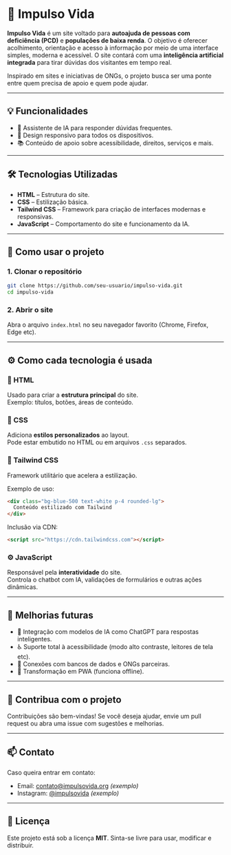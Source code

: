 
# 🌟 Impulso Vida

**Impulso Vida** é um site voltado para **autoajuda de pessoas com deficiência (PCD)** e **populações de baixa renda**. 
O objetivo é oferecer acolhimento, orientação e acesso à informação por meio de uma interface simples, moderna e acessível. 
O site contará com uma **inteligência artificial integrada** para tirar dúvidas dos visitantes em tempo real.

Inspirado em sites e iniciativas de ONGs, o projeto busca ser uma ponte entre quem precisa de apoio e quem pode ajudar.

---

## 💡 Funcionalidades

- 🤖 Assistente de IA para responder dúvidas frequentes.
- 📱 Design responsivo para todos os dispositivos.
- 📚 Conteúdo de apoio sobre acessibilidade, direitos, serviços e mais.

---

## 🛠️ Tecnologias Utilizadas

- **HTML** – Estrutura do site.
- **CSS** – Estilização básica.
- **Tailwind CSS** – Framework para criação de interfaces modernas e responsivas.
- **JavaScript** – Comportamento do site e funcionamento da IA.

---

## 🚀 Como usar o projeto

### 1. Clonar o repositório

```bash
git clone https://github.com/seu-usuario/impulso-vida.git
cd impulso-vida
```

### 2. Abrir o site

Abra o arquivo `index.html` no seu navegador favorito (Chrome, Firefox, Edge etc).

---

## ⚙️ Como cada tecnologia é usada

### 📄 HTML

Usado para criar a **estrutura principal** do site.  
Exemplo: títulos, botões, áreas de conteúdo.

### 🎨 CSS

Adiciona **estilos personalizados** ao layout.  
Pode estar embutido no HTML ou em arquivos `.css` separados.

### 💨 Tailwind CSS

Framework utilitário que acelera a estilização.

Exemplo de uso:

```html
<div class="bg-blue-500 text-white p-4 rounded-lg">
  Conteúdo estilizado com Tailwind
</div>
```

Inclusão via CDN:

```html
<script src="https://cdn.tailwindcss.com"></script>
```

### ⚙️ JavaScript

Responsável pela **interatividade** do site.  
Controla o chatbot com IA, validações de formulários e outras ações dinâmicas.

---

## 📌 Melhorias futuras

- 💬 Integração com modelos de IA como ChatGPT para respostas inteligentes.
- ♿ Suporte total à acessibilidade (modo alto contraste, leitores de tela etc).
- 🔗 Conexões com bancos de dados e ONGs parceiras.
- 📲 Transformação em PWA (funciona offline).

---

## 🤝 Contribua com o projeto

Contribuições são bem-vindas! Se você deseja ajudar, envie um pull request ou abra uma issue com sugestões e melhorias.

---

## 📫 Contato

Caso queira entrar em contato:

- Email: contato@impulsovida.org *(exemplo)*  
- Instagram: [@impulsovida](https://instagram.com/impulsovida) *(exemplo)*

---

## 📄 Licença

Este projeto está sob a licença **MIT**. Sinta-se livre para usar, modificar e distribuir.
